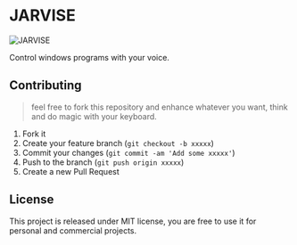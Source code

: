 # JARVISE

![JARVISE](https://github.com/Shokr/JARVIS/workflows/JARVISE/badge.svg)


Control windows programs with your voice.



## Contributing
> feel free to fork this repository and enhance whatever you want, think and do magic with your keyboard.

1. Fork it 
2. Create your feature branch (`git checkout -b xxxxx`)
3. Commit your changes (`git commit -am 'Add some xxxxx'`)
4. Push to the branch (`git push origin xxxxx`)
5. Create a new Pull Request


## License 
This project is released under MIT license, you are free to use it for personal and commercial projects.
